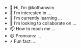 - 👋 Hi, I’m @kothanwim
- 👀 I’m interested in ...
- 🌱 I’m currently learning ...
- 💞️ I’m looking to collaborate on ...
- 📫 How to reach me ...
- 😄 Pronouns: ...
- ⚡ Fun fact: ...

<!---
kothanwim/kothanwim is a ✨ special ✨ repository because its `README.md` (this file) appears on your GitHub profile.
You can click the Preview link to take a look at your changes.
--->
